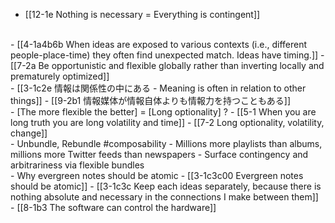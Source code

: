 - [[12-1e Nothing is necessary = Everything is contingent]]
<br>
- [[4-1a4b6b When ideas are exposed to various contexts (i.e., different people-place-time) they often find unexpected match. Ideas have timing.]]
  - [[7-2a Be opportunistic and flexible globally rather than inverting locally and prematurely optimized]]
<br>
- [[3-1c2e 情報は関係性の中にある - Meaning is often in relation to other things]]
- [[9-2b1 情報媒体が情報自体よりも情報力を持つこともある]]
<br>
- [The more flexible the better] = [Long optionality] ?
  - [[5-1 When you are long truth you are long volatility and time]]
  - [[7-2 Long optionality, volatility, change]]
<br>
- Unbundle, Rebundle #composability 
  - Millions more playlists than albums, millions more Twitter feeds than newspapers
    - Surface contingency and arbitrariness via flexible bundles
<br>
- Why evergreen notes should be atomic
  - [[3-1c3c00 Evergreen notes should be atomic]]
    - [[3-1c3c Keep each ideas separately, because there is nothing absolute and necessary in the connections I make between them]]
<br>
- [[8-1b3 The software can control the hardware]]
